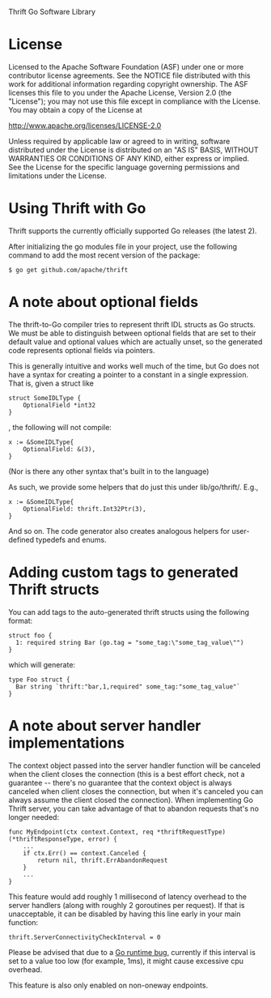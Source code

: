 Thrift Go Software Library

License
=======

Licensed to the Apache Software Foundation (ASF) under one
or more contributor license agreements. See the NOTICE file
distributed with this work for additional information
regarding copyright ownership. The ASF licenses this file
to you under the Apache License, Version 2.0 (the
"License"); you may not use this file except in compliance
with the License. You may obtain a copy of the License at

  http://www.apache.org/licenses/LICENSE-2.0

Unless required by applicable law or agreed to in writing,
software distributed under the License is distributed on an
"AS IS" BASIS, WITHOUT WARRANTIES OR CONDITIONS OF ANY
KIND, either express or implied. See the License for the
specific language governing permissions and limitations
under the License.


Using Thrift with Go
====================

Thrift supports the currently officially supported Go releases (the latest 2).

After initializing the go modules file in your project, use the following
command to add the most recent version of the package:

    $ go get github.com/apache/thrift


A note about optional fields
============================

The thrift-to-Go compiler tries to represent thrift IDL structs as Go structs.
We must be able to distinguish between optional fields that are set to their
default value and optional values which are actually unset, so the generated
code represents optional fields via pointers.

This is generally intuitive and works well much of the time, but Go does not
have a syntax for creating a pointer to a constant in a single expression. That
is, given a struct like

    struct SomeIDLType {
    	OptionalField *int32
    }

, the following will not compile:

    x := &SomeIDLType{
    	OptionalField: &(3),
    }

(Nor is there any other syntax that's built in to the language)

As such, we provide some helpers that do just this under lib/go/thrift/. E.g.,

    x := &SomeIDLType{
    	OptionalField: thrift.Int32Ptr(3),
    }

And so on. The code generator also creates analogous helpers for user-defined
typedefs and enums.

Adding custom tags to generated Thrift structs
==============================================

You can add tags to the auto-generated thrift structs using the following format:

    struct foo {
      1: required string Bar (go.tag = "some_tag:\"some_tag_value\"")
    }
    
which will generate:

    type Foo struct {
      Bar string `thrift:"bar,1,required" some_tag:"some_tag_value"`
    }

A note about server handler implementations
===========================================

The context object passed into the server handler function will be canceled when
the client closes the connection (this is a best effort check, not a guarantee
-- there's no guarantee that the context object is always canceled when client
closes the connection, but when it's canceled you can always assume the client
closed the connection). When implementing Go Thrift server, you can take
advantage of that to abandon requests that's no longer needed:

    func MyEndpoint(ctx context.Context, req *thriftRequestType) (*thriftResponseType, error) {
        ...
        if ctx.Err() == context.Canceled {
            return nil, thrift.ErrAbandonRequest
        }
        ...
    }

This feature would add roughly 1 millisecond of latency overhead to the server
handlers (along with roughly 2 goroutines per request).
If that is unacceptable, it can be disabled by having this line early in your
main function:

    thrift.ServerConnectivityCheckInterval = 0

Please be advised that due to a
[Go runtime bug](https://github.com/golang/go/issues/27707), currently
if this interval is set to a value too low (for example, 1ms), it might cause
excessive cpu overhead.

This feature is also only enabled on non-oneway endpoints.
